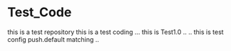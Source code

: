 # Test_Code
this is a test repository
this is a test coding ...
this is Test1.0  .. ..
this is test config push.default matching ..
